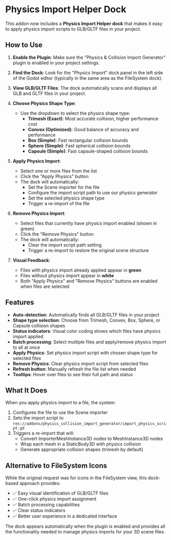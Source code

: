 # Physics Import Helper Dock

This addon now includes a **Physics Import Helper dock** that makes it easy to apply physics import scripts to GLB/GLTF files in your project.

## How to Use

1. **Enable the Plugin**: Make sure the "Physics & Collision Import Generator" plugin is enabled in your project settings.

2. **Find the Dock**: Look for the "Physics Import" dock panel in the left side of the Godot editor (typically in the same area as the FileSystem dock).

3. **View GLB/GLTF Files**: The dock automatically scans and displays all GLB and GLTF files in your project.

4. **Choose Physics Shape Type**:
   - Use the dropdown to select the physics shape type:
     - **Trimesh (Exact)**: Most accurate collision, higher performance cost
     - **Convex (Optimized)**: Good balance of accuracy and performance
     - **Box (Simple)**: Fast rectangular collision bounds
     - **Sphere (Simple)**: Fast spherical collision bounds
     - **Capsule (Simple)**: Fast capsule-shaped collision bounds

5. **Apply Physics Import**: 
   - Select one or more files from the list
   - Click the "Apply Physics" button
   - The dock will automatically:
     - Set the Scene importer for the file
     - Configure the import script path to use our physics generator
     - Set the selected physics shape type
     - Trigger a re-import of the file

6. **Remove Physics Import**:
   - Select files that currently have physics import enabled (shown in green)
   - Click the "Remove Physics" button
   - The dock will automatically:
     - Clear the import script path setting
     - Trigger a re-import to restore the original scene structure

7. **Visual Feedback**:
   - Files with physics import already applied appear in **green**
   - Files without physics import appear in **white**
   - Both "Apply Physics" and "Remove Physics" buttons are enabled when files are selected

## Features

- **Auto-detection**: Automatically finds all GLB/GLTF files in your project
- **Shape type selection**: Choose from Trimesh, Convex, Box, Sphere, or Capsule collision shapes
- **Status indicators**: Visual color coding shows which files have physics import applied
- **Batch processing**: Select multiple files and apply/remove physics import to all at once
- **Apply Physics**: Set physics import script with chosen shape type for selected files
- **Remove Physics**: Clear physics import script from selected files
- **Refresh button**: Manually refresh the file list when needed
- **Tooltips**: Hover over files to see their full path and status

## What It Does

When you apply physics import to a file, the system:
1. Configures the file to use the Scene importer
2. Sets the import script to `res://addons/physics_collision_import_generator/import_physics_script.gd`
3. Triggers a re-import that will:
   - Convert ImporterMeshInstance3D nodes to MeshInstance3D nodes
   - Wrap each mesh in a StaticBody3D with physics collision
   - Generate appropriate collision shapes (trimesh by default)

## Alternative to FileSystem Icons

While the original request was for icons in the FileSystem view, this dock-based approach provides:
- ✅ Easy visual identification of GLB/GLTF files
- ✅ One-click physics import assignment
- ✅ Batch processing capabilities
- ✅ Clear status indicators
- ✅ Better user experience in a dedicated interface

The dock appears automatically when the plugin is enabled and provides all the functionality needed to manage physics imports for your 3D scene files.